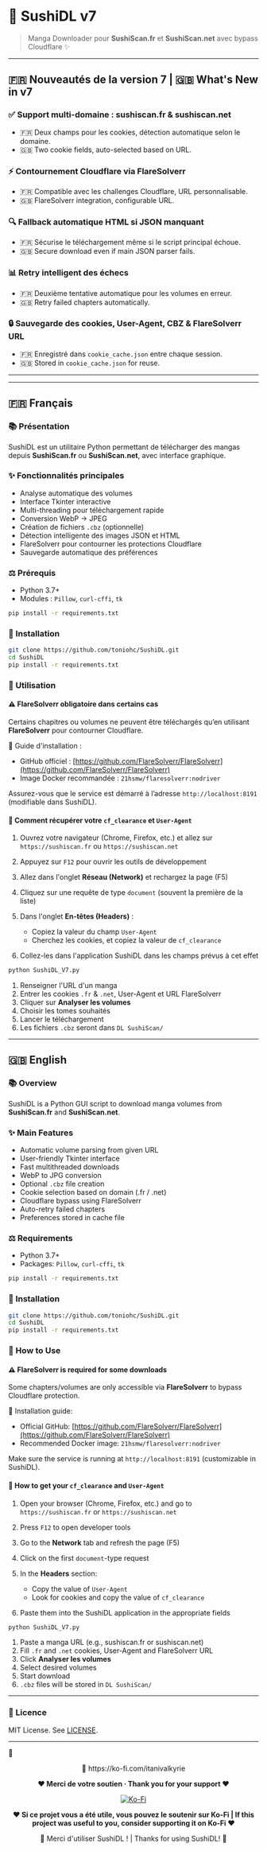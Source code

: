 # 🌟 SushiDL v7

> Manga Downloader pour **SushiScan.fr** et **SushiScan.net** avec bypass Cloudflare ✨

---

## 🇫🇷 Nouveautés de la version 7 | 🇬🇧 What's New in v7

### ✅ Support multi-domaine : sushiscan.fr & sushiscan.net

* 🇫🇷 Deux champs pour les cookies, détection automatique selon le domaine.
* 🇬🇧 Two cookie fields, auto-selected based on URL.

### ⚡ Contournement Cloudflare via FlareSolverr

* 🇫🇷 Compatible avec les challenges Cloudflare, URL personnalisable.
* 🇬🇧 FlareSolverr integration, configurable URL.

### 🔍 Fallback automatique HTML si JSON manquant

* 🇫🇷 Sécurise le téléchargement même si le script principal échoue.
* 🇬🇧 Secure download even if main JSON parser fails.

### 📊 Retry intelligent des échecs

* 🇫🇷 Deuxième tentative automatique pour les volumes en erreur.
* 🇬🇧 Retry failed chapters automatically.

### 🔒 Sauvegarde des cookies, User-Agent, CBZ & FlareSolverr URL

* 🇫🇷 Enregistré dans `cookie_cache.json` entre chaque session.
* 🇬🇧 Stored in `cookie_cache.json` for reuse.

---

---

## 🇫🇷 Français

### 📚 Présentation

SushiDL est un utilitaire Python permettant de télécharger des mangas depuis **SushiScan.fr** ou **SushiScan.net**, avec interface graphique.

### ✨ Fonctionnalités principales

* Analyse automatique des volumes
* Interface Tkinter interactive
* Multi-threading pour téléchargement rapide
* Conversion WebP → JPEG
* Création de fichiers `.cbz` (optionnelle)
* Détection intelligente des images JSON et HTML
* FlareSolverr pour contourner les protections Cloudflare
* Sauvegarde automatique des préférences

### ⚖️ Prérequis

* Python 3.7+
* Modules : `Pillow`, `curl-cffi`, `tk`

```bash
pip install -r requirements.txt
```

### 📝 Installation

```bash
git clone https://github.com/toniohc/SushiDL.git
cd SushiDL
pip install -r requirements.txt
```

### 📖 Utilisation

#### ⚠️ FlareSolverr obligatoire dans certains cas

Certains chapitres ou volumes ne peuvent être téléchargés qu’en utilisant **FlareSolverr** pour contourner Cloudflare.

🔧 Guide d'installation :

* GitHub officiel : [https://github.com/FlareSolverr/FlareSolverr](https://github.com/FlareSolverr/FlareSolverr)
* Image Docker recommandée : `21hsmw/flaresolverr:nodriver`

Assurez-vous que le service est démarré à l’adresse `http://localhost:8191` (modifiable dans SushiDL).

#### 🔐 Comment récupérer votre `cf_clearance` et `User-Agent`

1. Ouvrez votre navigateur (Chrome, Firefox, etc.) et allez sur `https://sushiscan.fr` ou `https://sushiscan.net`
2. Appuyez sur `F12` pour ouvrir les outils de développement
3. Allez dans l'onglet **Réseau (Network)** et rechargez la page (F5)
4. Cliquez sur une requête de type `document` (souvent la première de la liste)
5. Dans l'onglet **En-têtes (Headers)** :

   * Copiez la valeur du champ `User-Agent`
   * Cherchez les cookies, et copiez la valeur de `cf_clearance`
6. Collez-les dans l'application SushiDL dans les champs prévus à cet effet

```bash
python SushiDL_V7.py
```

1. Renseigner l'URL d'un manga
2. Entrer les cookies `.fr` & `.net`, User-Agent et URL FlareSolverr
3. Cliquer sur **Analyser les volumes**
4. Choisir les tomes souhaités
5. Lancer le téléchargement
6. Les fichiers `.cbz` seront dans `DL SushiScan/`

---

## 🇬🇧 English

### 📚 Overview

SushiDL is a Python GUI script to download manga volumes from **SushiScan.fr** and **SushiScan.net**.

### ✨ Main Features

* Automatic volume parsing from given URL
* User-friendly Tkinter interface
* Fast multithreaded downloads
* WebP to JPG conversion
* Optional `.cbz` file creation
* Cookie selection based on domain (.fr / .net)
* Cloudflare bypass using FlareSolverr
* Auto-retry failed chapters
* Preferences stored in cache file

### ⚖️ Requirements

* Python 3.7+
* Packages: `Pillow`, `curl-cffi`, `tk`

```bash
pip install -r requirements.txt
```

### 📁 Installation

```bash
git clone https://github.com/toniohc/SushiDL.git
cd SushiDL
pip install -r requirements.txt
```

### 📖 How to Use

#### ⚠️ FlareSolverr is required for some downloads

Some chapters/volumes are only accessible via **FlareSolverr** to bypass Cloudflare protection.

🔧 Installation guide:

* Official GitHub: [https://github.com/FlareSolverr/FlareSolverr](https://github.com/FlareSolverr/FlareSolverr)
* Recommended Docker image: `21hsmw/flaresolverr:nodriver`

Make sure the service is running at `http://localhost:8191` (customizable in SushiDL).

#### 🔐 How to get your `cf_clearance` and `User-Agent`

1. Open your browser (Chrome, Firefox, etc.) and go to `https://sushiscan.fr` or `https://sushiscan.net`
2. Press `F12` to open developer tools
3. Go to the **Network** tab and refresh the page (F5)
4. Click on the first `document`-type request
5. In the **Headers** section:

   * Copy the value of `User-Agent`
   * Look for cookies and copy the value of `cf_clearance`
6. Paste them into the SushiDL application in the appropriate fields

```bash
python SushiDL_V7.py
```

1. Paste a manga URL (e.g., sushiscan.fr or sushiscan.net)
2. Fill `.fr` and `.net` cookies, User-Agent and FlareSolverr URL
3. Click **Analyser les volumes**
4. Select desired volumes
5. Start download
6. `.cbz` files will be stored in `DL SushiScan/`

---

### 💼 Licence

MIT License. See [LICENSE](LICENSE).

---



<p align="center">
  🔗 https://ko-fi.com/itanivalkyrie
</p>

<p align="center">
  <strong>❤️ Merci de votre soutien · Thank you for your support ❤️</strong>
</p>

<p align="center">
  <a href="https://ko-fi.com/itanivalkyrie" target="_blank">
    <img src="https://ko-fi.com/img/githubbutton_sm.svg" alt="Ko-Fi" />
  </a>
</p>

<p align="center">
  <strong>❤️ Si ce projet vous a été utile, vous pouvez le soutenir sur Ko-Fi | If this project was useful to you, consider supporting it on Ko-Fi ❤️</strong>
</p>

<p align="center">
  🙏 Merci d'utiliser SushiDL ! | Thanks for using SushiDL! 🍣
</p>
